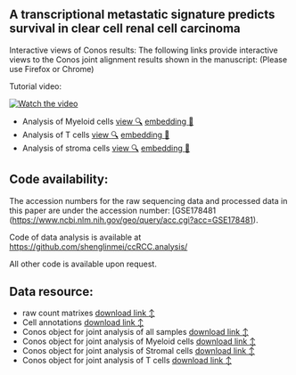 ## A transcriptional metastatic signature predicts survival in clear cell renal cell carcinoma

Interactive views of Conos results:
The following links provide interactive views to the Conos joint alignment results shown in the manuscript: (Please use Firefox or Chrome) 

Tutorial video:

[![Watch the video](http://pklab.med.harvard.edu/shenglin//NB.immune.atlas/example2.png)](https://www.youtube.com/watch?v=12k0vl9wXXQ)

- Analysis of Myeloid cells [view :mag:](http://pklab.med.harvard.edu/nikolas/pagoda2/frontend/current/pagodaURL/index.html?fileURL=http://pklab.med.harvard.edu/shenglin//RCC/download/apps//myeloid.all.bin) [embedding :blue_book:](https://www.dropbox.com/s/z1aky6716x7ly2v/myeloid.UMAP.png?dl=0) 
- Analysis of T cells [view :mag:](http://pklab.med.harvard.edu/nikolas/pagoda2/frontend/current/pagodaURL/index.html?fileURL=http://pklab.med.harvard.edu/shenglin//RCC/download/apps//Tcell.all.bin) [embedding :blue_book:](https://www.dropbox.com/s/q3smlu4dur1ygy2/Tcell.UMAP.png?dl=0) 
- Analysis of stroma cells [view :mag:](http://pklab.med.harvard.edu/nikolas/pagoda2/frontend/current/pagodaURL/index.html?fileURL=http://pklab.med.harvard.edu/shenglin//RCC/download/apps//stroma.all.bin) [embedding :blue_book:](https://www.dropbox.com/s/3tke60qcqe0pjkf/stroma.UMAP.png?dl=0) 


## Code availability:
The accession numbers for the raw sequencing data and processed data in this paper are under the accession number: [GSE178481 (https://www.ncbi.nlm.nih.gov/geo/query/acc.cgi?acc=GSE178481).

Code of data analysis is available at https://github.com/shenglinmei/ccRCC.analysis/

All other code is available upon request.


## Data resource:
- raw count matrixes [download link :arrow_up_down:](https://www.dropbox.com/s/2c46r5hygxdwn14/raw.counts.rds?dl=0)
- Cell annotations [download link :arrow_up_down:](https://www.dropbox.com/s/i2cjyqghs6jwaiu/cell.ano.csv?dl=0)
- Conos object for joint analysis of all samples  [download link :arrow_up_down:](https://www.dropbox.com/s/pp3rl511z3ecbs4/conos.RCC.all.rds?dl=0)
- Conos object for joint analysis of Myeloid cells  [download link :arrow_up_down:](https://www.dropbox.com/s/hzhlmq4lrqrzwdh/conos.RCC.myeloid.rds?dl=0)
- Conos object for joint analysis of Stromal cells  [download link :arrow_up_down:](https://www.dropbox.com/s/n0zlrgm77nsojbp/conos.RCC.stromal.rds?dl=0)
- Conos object for joint analysis of T cells  [download link :arrow_up_down:](https://www.dropbox.com/s/ihlq65url1xir1p/conos.RCC.Tcell.rds?dl=0)

